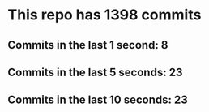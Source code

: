 # This repo has 1398 commits

## Commits in the last 1 second: 8
## Commits in the last 5 seconds: 23
## Commits in the last 10 seconds: 23

